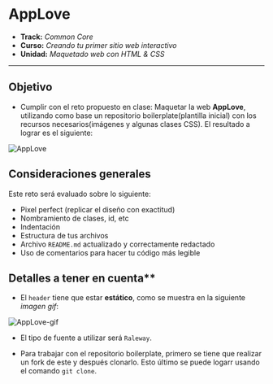 # AppLove

* **Track:** _Common Core_
* **Curso:** _Creando tu primer sitio web interactivo_
* **Unidad:** _Maquetado web con HTML & CSS_

***

## **Objetivo**

* Cumplir con el reto propuesto en clase: Maquetar la web **AppLove**, utilizando como base un repositorio boilerplate(plantilla inicial) con los recursos necesarios(imágenes y algunas clases CSS). El resultado a lograr es el siguiente:

![AppLove](https://fotos.subefotos.com/1edc0aab51f1d624da4a24ab86129d87o.png)

## Consideraciones generales

Este reto será evaluado sobre lo siguiente:

* Pixel perfect (replicar el diseño con exactitud)
* Nombramiento de clases, id, etc
* Indentación
* Estructura de tus archivos
* Archivo `README.md` actualizado y correctamente redactado
* Uso de comentarios para hacer tu código más legible

## Detalles a tener en cuenta**

* El `header` tiene que estar **estático**, como se muestra en la siguiente _imagen gif_:

![AppLove-gif](https://fotos.subefotos.com/da068e44cb72b36ba6c4458130c00185o.gif) 

* El tipo de fuente a utilizar será `Raleway`.

* Para trabajar con el repositorio boilerplate, primero se tiene que realizar un fork de este y después clonarlo. Esto último se puede logarr usando el comando `git clone`.

